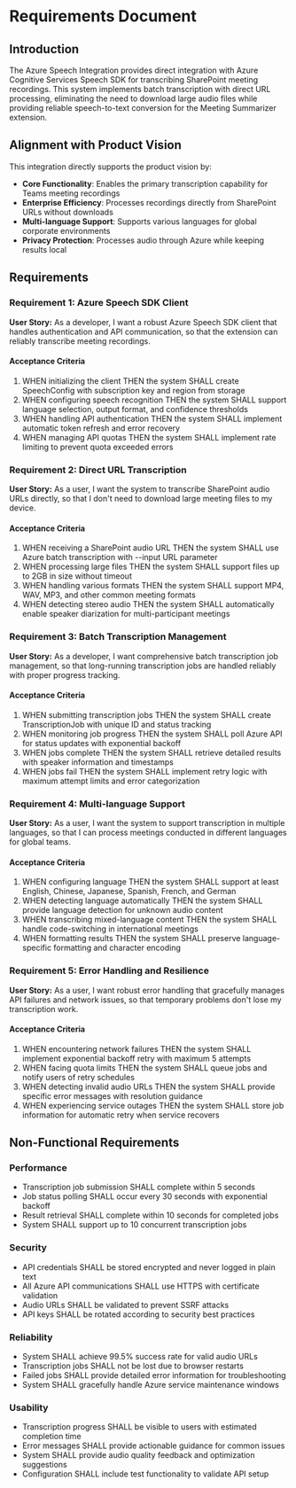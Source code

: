 # Requirements Document

## Introduction

The Azure Speech Integration provides direct integration with Azure Cognitive Services Speech SDK for transcribing SharePoint meeting recordings. This system implements batch transcription with direct URL processing, eliminating the need to download large audio files while providing reliable speech-to-text conversion for the Meeting Summarizer extension.

## Alignment with Product Vision

This integration directly supports the product vision by:
- **Core Functionality**: Enables the primary transcription capability for Teams meeting recordings
- **Enterprise Efficiency**: Processes recordings directly from SharePoint URLs without downloads
- **Multi-language Support**: Supports various languages for global corporate environments
- **Privacy Protection**: Processes audio through Azure while keeping results local

## Requirements

### Requirement 1: Azure Speech SDK Client

**User Story:** As a developer, I want a robust Azure Speech SDK client that handles authentication and API communication, so that the extension can reliably transcribe meeting recordings.

#### Acceptance Criteria

1. WHEN initializing the client THEN the system SHALL create SpeechConfig with subscription key and region from storage
2. WHEN configuring speech recognition THEN the system SHALL support language selection, output format, and confidence thresholds
3. WHEN handling API authentication THEN the system SHALL implement automatic token refresh and error recovery
4. WHEN managing API quotas THEN the system SHALL implement rate limiting to prevent quota exceeded errors

### Requirement 2: Direct URL Transcription

**User Story:** As a user, I want the system to transcribe SharePoint audio URLs directly, so that I don't need to download large meeting files to my device.

#### Acceptance Criteria

1. WHEN receiving a SharePoint audio URL THEN the system SHALL use Azure batch transcription with --input URL parameter
2. WHEN processing large files THEN the system SHALL support files up to 2GB in size without timeout
3. WHEN handling various formats THEN the system SHALL support MP4, WAV, MP3, and other common meeting formats
4. WHEN detecting stereo audio THEN the system SHALL automatically enable speaker diarization for multi-participant meetings

### Requirement 3: Batch Transcription Management

**User Story:** As a developer, I want comprehensive batch transcription job management, so that long-running transcription jobs are handled reliably with proper progress tracking.

#### Acceptance Criteria

1. WHEN submitting transcription jobs THEN the system SHALL create TranscriptionJob with unique ID and status tracking
2. WHEN monitoring job progress THEN the system SHALL poll Azure API for status updates with exponential backoff
3. WHEN jobs complete THEN the system SHALL retrieve detailed results with speaker information and timestamps
4. WHEN jobs fail THEN the system SHALL implement retry logic with maximum attempt limits and error categorization

### Requirement 4: Multi-language Support

**User Story:** As a user, I want the system to support transcription in multiple languages, so that I can process meetings conducted in different languages for global teams.

#### Acceptance Criteria

1. WHEN configuring language THEN the system SHALL support at least English, Chinese, Japanese, Spanish, French, and German
2. WHEN detecting language automatically THEN the system SHALL provide language detection for unknown audio content
3. WHEN transcribing mixed-language content THEN the system SHALL handle code-switching in international meetings
4. WHEN formatting results THEN the system SHALL preserve language-specific formatting and character encoding

### Requirement 5: Error Handling and Resilience

**User Story:** As a user, I want robust error handling that gracefully manages API failures and network issues, so that temporary problems don't lose my transcription work.

#### Acceptance Criteria

1. WHEN encountering network failures THEN the system SHALL implement exponential backoff retry with maximum 5 attempts
2. WHEN facing quota limits THEN the system SHALL queue jobs and notify users of retry schedules
3. WHEN detecting invalid audio URLs THEN the system SHALL provide specific error messages with resolution guidance
4. WHEN experiencing service outages THEN the system SHALL store job information for automatic retry when service recovers

## Non-Functional Requirements

### Performance
- Transcription job submission SHALL complete within 5 seconds
- Job status polling SHALL occur every 30 seconds with exponential backoff
- Result retrieval SHALL complete within 10 seconds for completed jobs
- System SHALL support up to 10 concurrent transcription jobs

### Security
- API credentials SHALL be stored encrypted and never logged in plain text
- All Azure API communications SHALL use HTTPS with certificate validation
- Audio URLs SHALL be validated to prevent SSRF attacks
- API keys SHALL be rotated according to security best practices

### Reliability
- System SHALL achieve 99.5% success rate for valid audio URLs
- Transcription jobs SHALL not be lost due to browser restarts
- Failed jobs SHALL provide detailed error information for troubleshooting
- System SHALL gracefully handle Azure service maintenance windows

### Usability
- Transcription progress SHALL be visible to users with estimated completion time
- Error messages SHALL provide actionable guidance for common issues
- System SHALL provide audio quality feedback and optimization suggestions
- Configuration SHALL include test functionality to validate API setup